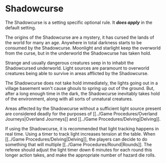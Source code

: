 # Shadowcurse

The Shadowcurse is a setting specific optional rule. It ***does apply*** in the default setting. 

The origins of the Shadowcurse are a mystery, it has cursed the lands of the world for many an age. Anywhere in total darkness starts to be consumed by the Shadowcurse. Moonlight and starlight keep the overworld from the curse, but in the underworld the Shadowcurse has taken hold. 

Strange and usually dangerous creatures seep in to inhabit the Shadowcursed underworld. Light sources are paramount to overworld creatures being able to survive in areas afflicted by the Shadowcurse.

The Shadowcurse does not take hold immediately, the lights going out in a village basement won't cause ghouls to spring up out of the ground. But, after a long enough time in the dark, the Shadowcurse inevitably takes hold of the environment, along with all sorts of unnatural creatures.

Areas affected by the Shadowcurse without a sufficient light source present are considered deadly for the purposes of [[../Game Procedures/Overland Journeys\|Overland Journeys]] and [[../Game Procedures/Delving\|Delving]].

If using the Shadowcurse, it is recommended that light tracking happens in real time. Using a timer to track light increases tension at the table. When [[../Game Procedures/Delving\|Delving]], the players can decide to do something that will multiple [[../Game Procedures/Round\|Rounds]]. The referee should adjust the light timer down 6 minutes for each round this longer action takes, and make the appropriate number of hazard die rolls. 